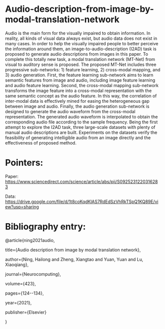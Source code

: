 # Audio-description-from-image-by-modal-translation-network

Audio is the main form for the visually impaired to obtain information. In reality, all kinds of visual data always exist, but audio data does not exist in many cases. In order to help the visually impaired people to better perceive the information around them, an image-to-audio-description (I2AD) task is proposed to generate audio descriptions from images in this paper. To complete this totally new task, a modal translation network (MT-Net) from visual to auditory sense is proposed. The proposed MT-Net includes three progressive sub-networks: 1) feature learning, 2) cross-modal mapping, and 3) audio generation. First, the feature learning sub-network aims to learn semantic features from image and audio, including image feature learning and audio feature learning. Second, the cross-modal mapping sub-network transforms the image feature into a cross-modal representation with the same semantic concept as the audio feature. In this way, the correlation of inter-modal data is effectively mined for easing the heterogeneous gap between image and audio. Finally, the audio generation sub-network is designed to generate the audio waveform from the cross-modal representation. The generated audio waveform is interpolated to obtain the corresponding audio file according to the sample frequency. Being the first attempt to explore the I2AD task, three large-scale datasets with plenty of manual audio descriptions are built. Experiments on the datasets verify the feasibility of generating intelligible audio from an image directly and the effectiveness of proposed method.

# Pointers:
Paper: https://www.sciencedirect.com/science/article/abs/pii/S0925231220316283

Data: https://drive.google.com/file/d/1t8coKqdKlAS7RdEdSzVhRkTSpQ1KQ89E/view?usp=sharing


# Bibliography entry:
@article{ning2021audio,

  title={Audio description from image by modal translation network},
  
  author={Ning, Hailong and Zheng, Xiangtao and Yuan, Yuan and Lu, Xiaoqiang},
  
  journal={Neurocomputing},
  
  volume={423},
  
  pages={124--134},
  
  year={2021},
  
  publisher={Elsevier}
  
}
